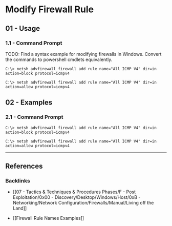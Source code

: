 # Modify Firewall Rule

## 01 - Usage

### 1.1 - Command Prompt

TODO: Find a syntax example for modifying firewalls in Windows. Convert the commands to powershell cmdlets equivalently.

```
C:\> netsh advfirewall firewall add rule name="All ICMP V4" dir=in action=block protocol=icmpv4

C:\> netsh advfirewall firewall add rule name="All ICMP V4" dir=in action=allow protocol=icmpv4
```

## 02 - Examples

### 2.1 - Command Prompt

```
C:\> netsh advfirewall firewall add rule name="All ICMP V4" dir=in action=block protocol=icmpv4

C:\> netsh advfirewall firewall add rule name="All ICMP V4" dir=in action=allow protocol=icmpv4
```

---
## References

### Backlinks

- [[07 - Tactics & Techniques & Procedures Phases/F - Post Exploitation/0x00 - Discovery/Desktop/Windows/Host/0xB - Networking/Network Configuration/Firewalls/Manual/Living off the Land]]

- [[Firewall Rule Names Examples]]